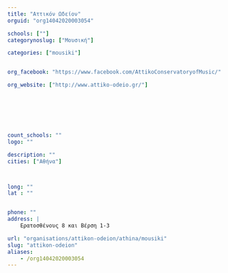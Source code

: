 ```yaml
---
title: "Αττικόν Ωδείον"
orguid: "org14042020003054"

schools: [""]
categorynoslug: ["Μουσική"]

categories: ["mousiki"]


org_facebook: "https://www.facebook.com/AttikoConservatoryofMusic/"

org_website: ["http://www.attiko-odeio.gr/"]







count_schools: ""
logo: ""

description: ""
cities: ["Αθήνα"]



long: ""
lat : ""


phone: ""
address: |
    Ερατοσθένους 8 και Βέρση 1-3

url: "organisations/attikon-odeion/athina/mousiki"
slug: "attikon-odeion"
aliases:
    - /org14042020003054
---
```



